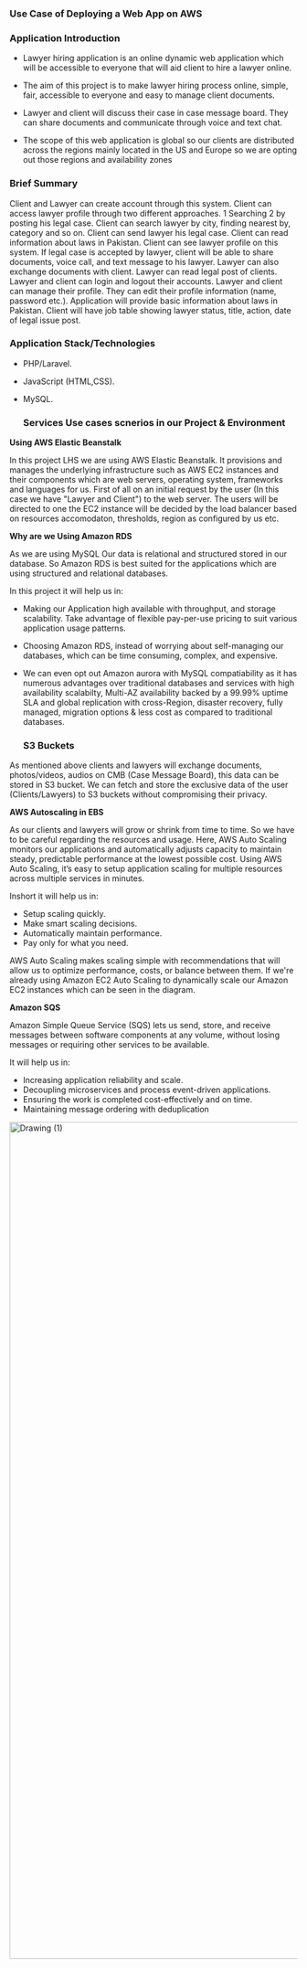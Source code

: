 
<h3> Use Case of Deploying a Web App on AWS </h3>
  
  
 <h3> Application Introduction </h3>
  
- Lawyer hiring application is an online dynamic web application which will be accessible to 
everyone that will aid client to hire a lawyer online. 
  
- The aim of this project is to make lawyer hiring process online, simple, fair, accessible to everyone and easy to manage client documents.
  
- Lawyer and client will discuss their case in case message board. They can share documents and communicate through voice and text chat. 

- The scope of this web application is global so our clients are distributed across the regions mainly located in the US and Europe so we are opting out those regions and availability zones 
  
<h3> Brief Summary </h3>
  
Client and Lawyer can create account through this system. Client can access lawyer 
profile through two different approaches. 1 Searching 2 by posting his legal case. Client 
can search lawyer by city, finding nearest by, category and so on. Client can send lawyer 
his legal case. Client can read information about laws in Pakistan. Client can see lawyer 
profile on this system. If legal case is accepted by lawyer, client will be able to share 
documents, voice call, and text message to his lawyer. Lawyer can also exchange 
documents with client. Lawyer can read legal post of clients. Lawyer and client can login 
and logout their accounts. Lawyer and client can manage their profile. They can edit their 
profile information (name, password etc.). Application will provide basic information 
about laws in Pakistan. Client will have job table showing lawyer status, title, action, date 
of legal issue post.
  
 <h3> Application Stack/Technologies </h3>
  
- PHP/Laravel.
- JavaScript (HTML,CSS).
- MySQL.  
  
  
  <h3>Services Use cases scnerios in our Project & Environment </h3> 
    
 <b>  Using AWS Elastic Beanstalk </b>
 
In this project LHS we are using AWS Elastic Beanstalk. It provisions and manages the underlying infrastructure such as AWS EC2 instances and their components which are web servers, operating system, frameworks and languages for us. First of all on an initial request by the user (In this case we have "Lawyer and Client") to the web server. The users will be directed to one the EC2 instance will be decided by the load balancer based on resources accomodaton, thresholds, region as configured by us etc.

 <b>Why are we Using Amazon RDS </b>
 
As we are using MySQL Our data is relational and structured stored in our database. So Amazon RDS is best suited for the applications which are using structured and relational databases.
  
In this project it will help us in: 

- Making our Application high available with throughput, and storage scalability. Take advantage of flexible pay-per-use pricing to suit various application usage patterns.
- Choosing Amazon RDS, instead of worrying about self-managing our databases, which can be time consuming, complex, and expensive.  
- We can even opt out Amazon aurora with MySQL compatiability as it has numerous advantages over traditional databases and services with high availability scalabilty,  Multi-AZ availability backed by a 99.99% uptime SLA and global replication with cross-Region, disaster recovery, fully managed, migration options & less cost as compared to traditional databases.

  <h3> S3 Buckets </h3>
  
As mentioned above clients and lawyers will exchange documents, photos/videos, audios on CMB (Case Message Board), this data can be stored in S3 bucket.
We can fetch and store the exclusive data of the user (Clients/Lawyers) to S3 buckets without compromising their privacy.    
  
<b> AWS Autoscaling in EBS </b>

As our clients and lawyers will grow or shrink from time to time. So we have to be careful regarding the resources and usage. Here, AWS Auto Scaling monitors our applications and automatically adjusts capacity to maintain steady, predictable performance at the lowest possible cost. Using AWS Auto Scaling, it’s easy to setup application scaling for multiple resources across multiple services in minutes. 

Inshort it will help us in:

- Setup scaling quickly.
- Make smart scaling decisions.
- Automatically maintain performance.
- Pay only for what you need.


AWS Auto Scaling makes scaling simple with recommendations that will allow us to optimize performance, costs, or balance between them. If we're already using Amazon EC2 Auto Scaling to dynamically scale our Amazon EC2 instances which can be seen in the diagram. 

<b> Amazon SQS </b>

Amazon Simple Queue Service (SQS) lets us send, store, and receive messages between software components at any volume, without losing messages or requiring other services to be available.

It will help us in: 

- Increasing application reliability and scale.
- Decoupling microservices and process event-driven applications.
- Ensuring the work is completed cost-effectively and on time.
- Maintaining message ordering with deduplication
    
    
    
    
    
    
    
<img width="1465" alt="Drawing (1)" src="https://user-images.githubusercontent.com/58930229/199448638-74dbb2ba-19f6-4a04-82d6-695d38220f2e.png">
